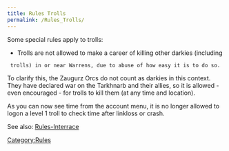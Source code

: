 ```yaml
---
title: Rules Trolls
permalink: /Rules_Trolls/
---
```


Some special rules apply to trolls:

- Trolls are not allowed to make a career of killing other darkies
  (including

` trolls) in or near Warrens, due to abuse of how easy it is to do so.`

To clarify this, the Zaugurz Orcs do not count as darkies in this
context. They have declared war on the Tarkhnarb and their allies, so it
is allowed - even encouraged - for trolls to kill them (at any time and
location).

As you can now see time from the account menu, it is no longer allowed
to logon a level 1 troll to check time after linkloss or crash.

See also: [Rules-Interrace](Rules-Interrace "wikilink")

[Category:Rules](Category:Rules "wikilink")